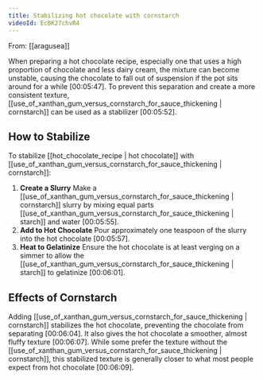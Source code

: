 ```yaml
---
title: Stabilizing hot chocolate with cornstarch
videoId: EcBK27chvR4
---
```


From: [[aragusea]] <br/> 

When preparing a hot chocolate recipe, especially one that uses a high proportion of chocolate and less dairy cream, the mixture can become unstable, causing the chocolate to fall out of suspension if the pot sits around for a while <a class="yt-timestamp" data-t="00:05:47">[00:05:47]</a>. To prevent this separation and create a more consistent texture, [[use_of_xanthan_gum_versus_cornstarch_for_sauce_thickening | cornstarch]] can be used as a stabilizer <a class="yt-timestamp" data-t="00:05:52">[00:05:52]</a>.

## How to Stabilize

To stabilize [[hot_chocolate_recipe | hot chocolate]] with [[use_of_xanthan_gum_versus_cornstarch_for_sauce_thickening | cornstarch]]:

1.  **Create a Slurry** Make a [[use_of_xanthan_gum_versus_cornstarch_for_sauce_thickening | cornstarch]] slurry by mixing equal parts [[use_of_xanthan_gum_versus_cornstarch_for_sauce_thickening | starch]] and water <a class="yt-timestamp" data-t="00:05:55">[00:05:55]</a>.
2.  **Add to Hot Chocolate** Pour approximately one teaspoon of the slurry into the hot chocolate <a class="yt-timestamp" data-t="00:05:57">[00:05:57]</a>.
3.  **Heat to Gelatinize** Ensure the hot chocolate is at least verging on a simmer to allow the [[use_of_xanthan_gum_versus_cornstarch_for_sauce_thickening | starch]] to gelatinize <a class="yt-timestamp" data-t="00:06:01">[00:06:01]</a>.

## Effects of Cornstarch

Adding [[use_of_xanthan_gum_versus_cornstarch_for_sauce_thickening | cornstarch]] stabilizes the hot chocolate, preventing the chocolate from separating <a class="yt-timestamp" data-t="00:06:04">[00:06:04]</a>. It also gives the hot chocolate a smoother, almost fluffy texture <a class="yt-timestamp" data-t="00:06:07">[00:06:07]</a>. While some prefer the texture without the [[use_of_xanthan_gum_versus_cornstarch_for_sauce_thickening | cornstarch]], this stabilized texture is generally closer to what most people expect from hot chocolate <a class="yt-timestamp" data-t="00:06:09">[00:06:09]</a>.